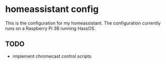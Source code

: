 # homeassistant config

This is the configuration for my homeassistant. The configuration currently runs on a Raspberry Pi 3B running HassOS.


## TODO

- implement chromecast control scripts
